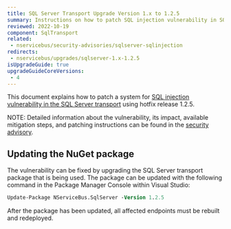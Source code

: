 ```yaml
---
title: SQL Server Transport Upgrade Version 1.x to 1.2.5
summary: Instructions on how to patch SQL injection vulnerability in SQL Server Transport version 1.x
reviewed: 2022-10-19
component: SqlTransport
related:
 - nservicebus/security-advisories/sqlserver-sqlinjection
redirects:
 - nservicebus/upgrades/sqlserver-1.x-1.2.5
isUpgradeGuide: true
upgradeGuideCoreVersions:
 - 4
---
```



This document explains how to patch a system for [SQL injection vulnerability in the SQL Server transport](https://github.com/Particular/NServiceBus.SqlServer/issues/272) using hotfix release 1.2.5.

NOTE: Detailed information about the vulnerability, its impact, available mitigation steps, and patching instructions can be found in the [security advisory](/nservicebus/security-advisories/sqlserver-sqlinjection).


## Updating the NuGet package

The vulnerability can be fixed by upgrading the SQL Server transport package that is being used. The package can be updated with the following command in the Package Manager Console within Visual Studio:

```ps
Update-Package NServiceBus.SqlServer -Version 1.2.5
```

After the package has been updated, all affected endpoints must be rebuilt and redeployed.
